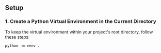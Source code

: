 ## Setup

### 1. Create a Python Virtual Environment in the Current Directory

To keep the virtual environment within your project's root directory, follow these steps:

```bash:.
python -m venv .